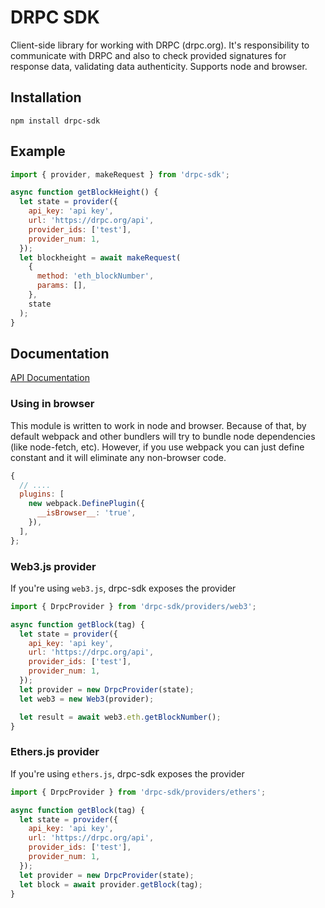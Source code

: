 # DRPC SDK

Client-side library for working with DRPC (drpc.org). It's responsibility to communicate with DRPC and also to check provided
signatures for response data, validating data authenticity. Supports node and browser.

## Installation

`npm install drpc-sdk`

## Example

```js
import { provider, makeRequest } from 'drpc-sdk';

async function getBlockHeight() {
  let state = provider({
    api_key: 'api key',
    url: 'https://drpc.org/api',
    provider_ids: ['test'],
    provider_num: 1,
  });
  let blockheight = await makeRequest(
    {
      method: 'eth_blockNumber',
      params: [],
    },
    state
  );
}
```

## Documentation

[API Documentation](https://p2p-org.github.io/drpc-client/)

### Using in browser

This module is written to work in node and browser. Because of that, by default webpack and other bundlers will try
to bundle node dependencies (like node-fetch, etc). However, if you use webpack you can just define constant and it will eliminate any
non-browser code.

```js
{
  // ....
  plugins: [
    new webpack.DefinePlugin({
      __isBrowser__: 'true',
    }),
  ],
};
```

### Web3.js provider

If you're using `web3.js`, drpc-sdk exposes the provider

```js
import { DrpcProvider } from 'drpc-sdk/providers/web3';

async function getBlock(tag) {
  let state = provider({
    api_key: 'api key',
    url: 'https://drpc.org/api',
    provider_ids: ['test'],
    provider_num: 1,
  });
  let provider = new DrpcProvider(state);
  let web3 = new Web3(provider);

  let result = await web3.eth.getBlockNumber();
}
```

### Ethers.js provider

If you're using `ethers.js`, drpc-sdk exposes the provider

```js
import { DrpcProvider } from 'drpc-sdk/providers/ethers';

async function getBlock(tag) {
  let state = provider({
    api_key: 'api key',
    url: 'https://drpc.org/api',
    provider_ids: ['test'],
    provider_num: 1,
  });
  let provider = new DrpcProvider(state);
  let block = await provider.getBlock(tag);
}
```
